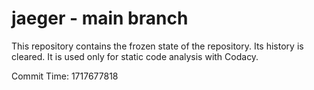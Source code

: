 # jaeger - main branch

This repository contains the frozen state of the repository.
Its history is cleared. It is used only for static code
analysis with Codacy.

Commit Time: 1717677818